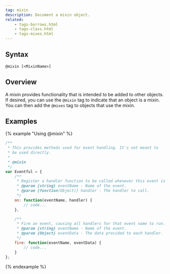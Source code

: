 ```yaml
---
tag: mixin
description: Document a mixin object.
related:
    - tags-borrows.html
    - tags-class.html
    - tags-mixes.html
---
```


## Syntax

`@mixin [<MixinName>]`


## Overview

A mixin provides functionality that is intended to be added to other objects. If desired, you can
use the `@mixin` tag to indicate that an object is a mixin. You can then add the `@mixes` tag to objects
that use the mixin.


## Examples

{% example "Using @mixin" %}

```js
/**
 * This provides methods used for event handling. It's not meant to
 * be used directly.
 *
 * @mixin
 */
var Eventful = {
    /**
     * Register a handler function to be called whenever this event is fired.
     * @param {string} eventName - Name of the event.
     * @param {function(Object)} handler - The handler to call.
     */
    on: function(eventName, handler) {
        // code...
    },

    /**
     * Fire an event, causing all handlers for that event name to run.
     * @param {string} eventName - Name of the event.
     * @param {Object} eventData - The data provided to each handler.
     */
    fire: function(eventName, eventData) {
        // code...
    }
};
```
{% endexample %}

